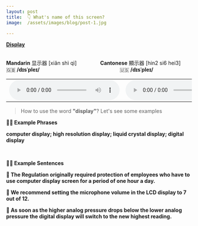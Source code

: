 ```yaml
---
layout: post
title:  👇 What's name of this screen?
image:  /assets/images/blog/post-1.jpg

---
```

**<B>[Display](https://dictionary.cambridge.org/dictionary/english-chinese-traditional/display)</B>**

<br>
<B>Mandarin</B> 显示器 [xiǎn shì qì] &emsp;&emsp;&emsp;&emsp; <B>Cantonese</B> 顯示器 [hin2 si6 hei3]
<br>
🇬🇧 <B>/dɪsˈpleɪ/</B>  &emsp;&emsp;&emsp;&emsp;&emsp;&emsp;&emsp;&emsp;&emsp;&emsp;&emsp;&emsp;&emsp;&emsp;&emsp; 🇺🇸 <B>/dɪsˈpleɪ/</B>
<table><tr>
<td><audio controls="controls">
  <source src="/assets/audio/display-gb.mp3" type="audio/mpeg">
<embed height="100" width="100" src="/i/song.mp3" />
</audio></td>
<td><audio controls="controls">
  <source src="/assets/audio/display-us.mp3" type="audio/mpeg">
<embed height="100" width="100" src="/i/song.mp3" />
</audio></td>
</tr></table>

> How to use the word <B>"display"</B>? Let's see some examples

<B> ✌🏻 Example Phrases </B>

**computer <B>display</B>; high resolution <B>display</B>; liquid crystal <B>display</B>; digital <B>display</B>**

<br>

<B> ✌🏻 Example Sentences </B>

**📍 The Regulation originally required protection of employees who have to use computer <B>display</B> screen for a period of one hour a day.** <br>

**📍 We recommend setting the microphone volume in the LCD <B>display</B> to 7 out of 12.**<br>

**📍 As soon as the higher analog pressure drops below the lower analog pressure the digital <B>display</B> will switch to the new highest reading.** <br>